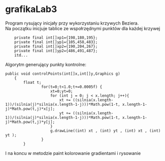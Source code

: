 # grafikaLab3
Program rysujący inicjały przy wykorzystaniu krzywych Beziera.  
Na początku inicjuje tablice ze wspołrzędnymi punktów dla każdej krzywej
``` 
    private final int[]xp1={198,180,195};
    private final int[]yp1={105,458,483};
    private final int[]xp2={190,204,267};
    private final int[]yp2={486,491,487};
    itd...
```
Algorytm generujący punkty kontrolne:
```
public void controlPoints(int[]x,int[]y,Graphics g)
    {
        float t;
                for(t=0;t<1.0;t+=0.0005f) {
                    xt=0;yt=0;
                    for (int j = 0; j < x.length; j++){
                        xt += ((silnia(x.length-1))/(silnia(j)*silnia(x.length-1-j)))*Math.pow(1-t, x.length-1-j)*Math.pow(t,j)*x[j];
                        yt += ((silnia(x.length-1))/(silnia(j)*silnia(x.length-1-j)))*Math.pow(1-t, x.length-1-j)*Math.pow(t,j)*y[j];
                    }
                    g.drawLine((int) xt , (int) yt , (int) xt , (int) yt );
                }
        }
```
I na koncu w metodzie paint kolorowanie gradientami i rysowanie
